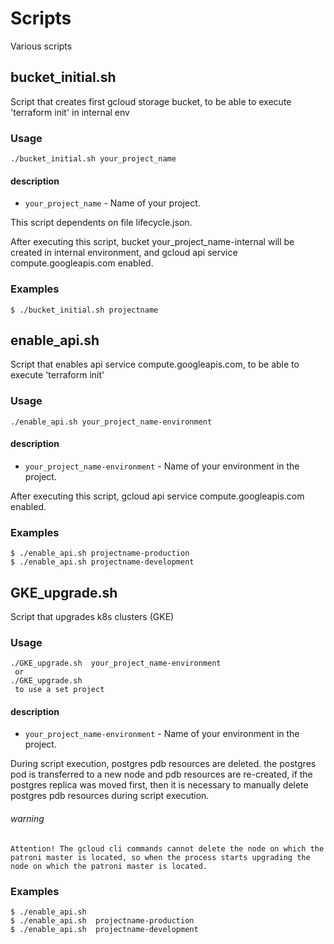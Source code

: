# Scripts
Various scripts

## bucket_initial.sh
Script that creates first gcloud storage bucket, to be able to execute 'terraform init' in internal env

### Usage

```
./bucket_initial.sh your_project_name
```

#### description

* `your_project_name` - Name of your project.

This script dependents on file lifecycle.json.

 After executing this script, bucket your_project_name-internal will be created in internal environment, and gcloud api service compute.googleapis.com enabled.

### Examples

```
$ ./bucket_initial.sh projectname
```


## enable_api.sh
Script that enables api service compute.googleapis.com, to be able to execute 'terraform init'

### Usage

```
./enable_api.sh your_project_name-environment
```

#### description

* `your_project_name-environment` - Name of your environment in the project.

 After executing this script, gcloud api service compute.googleapis.com enabled.

### Examples

```
$ ./enable_api.sh projectname-production
$ ./enable_api.sh projectname-development
```


##  GKE_upgrade.sh
Script that upgrades k8s clusters (GKE)

### Usage

```
./GKE_upgrade.sh  your_project_name-environment
 or
./GKE_upgrade.sh
 to use a set project
```

#### description

* `your_project_name-environment` - Name of your environment in the project.

 During script execution, postgres pdb resources are deleted. the postgres pod is transferred to a new node and pdb resources are re-created, if the postgres replica was moved first, then it is necessary to manually delete postgres pdb resources during script execution.

###### warning

```
Attention! The gcloud cli commands cannot delete the node on which the patroni master is located, so when the process starts upgrading the node on which the patroni master is located.
```

### Examples

```
$ ./enable_api.sh
$ ./enable_api.sh  projectname-production
$ ./enable_api.sh  projectname-development
```
